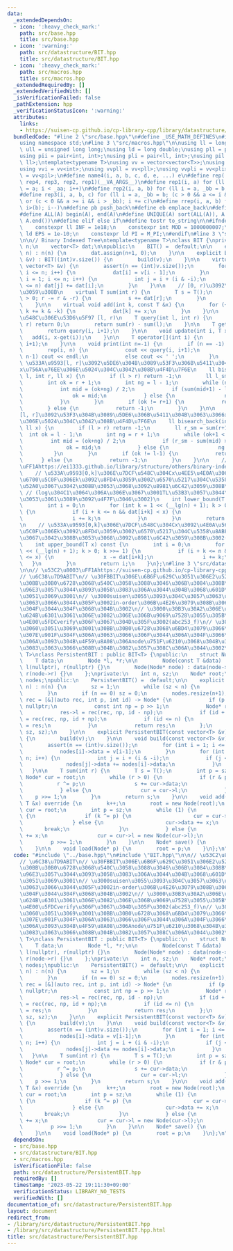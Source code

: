 ```yaml
---
data:
  _extendedDependsOn:
  - icon: ':heavy_check_mark:'
    path: src/base.hpp
    title: src/base.hpp
  - icon: ':warning:'
    path: src/datastructure/BIT.hpp
    title: src/datastructure/BIT.hpp
  - icon: ':heavy_check_mark:'
    path: src/macros.hpp
    title: src/macros.hpp
  _extendedRequiredBy: []
  _extendedVerifiedWith: []
  _isVerificationFailed: false
  _pathExtension: hpp
  _verificationStatusIcon: ':warning:'
  attributes:
    links:
    - https://suisen-cp.github.io/cp-library-cpp/library/datastructure/fenwick_tree/persistent_fenwick_tree.hpp
  bundledCode: "#line 2 \"src/base.hpp\"\n#define _USE_MATH_DEFINES\n#include <bits/stdc++.h>\n\
    using namespace std;\n#line 3 \"src/macros.hpp\"\n\nusing ll = long long;\nusing\
    \ ull = unsigned long long;\nusing ld = long double;\nusing pll = pair<ll, ll>;\n\
    using pii = pair<int, int>;\nusing pli = pair<ll, int>;\nusing pil = pair<int,\
    \ ll>;\ntemplate<typename T>\nusing vv = vector<vector<T>>;\nusing vvl = vv<ll>;\n\
    using vvi = vv<int>;\nusing vvpll = vv<pll>;\nusing vvpli = vv<pli>;\nusing vvpil\
    \ = vv<pil>;\n#define name4(i, a, b, c, d, e, ...) e\n#define rep(...) name4(__VA_ARGS__,\
    \ rep4, rep3, rep2, rep1)(__VA_ARGS__)\n#define rep1(i, a) for (ll i = 0, _aa\
    \ = a; i < _aa; i++)\n#define rep2(i, a, b) for (ll i = a, _bb = b; i < _bb; i++)\n\
    #define rep3(i, a, b, c) for (ll i = a, _bb = b; (c > 0 && a <= i && i < _bb)\
    \ or (c < 0 && a >= i && i > _bb); i += c)\n#define rrep(i, a, b) for (ll i=(a);\
    \ i>(b); i--)\n#define pb push_back\n#define eb emplace_back\n#define mkp make_pair\n\
    #define ALL(A) begin(A), end(A)\n#define UNIQUE(A) sort(ALL(A)), A.erase(unique(ALL(A)),\
    \ A.end())\n#define elif else if\n#define tostr to_string\n\n#ifndef CONSTANTS\n\
    \    constexpr ll INF = 1e18;\n    constexpr int MOD = 1000000007;\n    constexpr\
    \ ld EPS = 1e-10;\n    constexpr ld PI = M_PI;\n#endif\n#line 3 \"src/datastructure/BIT.hpp\"\
    \n\n// Binary Indexed Tree\ntemplate<typename T>\nclass BIT {\nprivate:\n    int\
    \ n;\n    vector<T> dat;\n\npublic:\n    BIT() =  default;\n\n    explicit BIT(int\
    \ n) : n(n) {\n        dat.assign(n+1, 0);\n    }\n\n    explicit BIT(const vector<T>\
    \ &v) : BIT((int)v.size()) {\n        build(v);\n    }\n\n    virtual void build(const\
    \ vector<T> &v) {\n        assert(n == (int)v.size());\n        for (int i = 1;\
    \ i <= n; i++) {\n            dat[i] = v[i - 1];\n        }\n        for (int\
    \ i = 1; i <= n; i++) {\n            int j = i + (i & -i);\n            if (j\
    \ <= n) dat[j] += dat[i];\n        }\n    }\n\n    // [0, r)\u3092\u5408\u8A08\
    \u3059\u308B\n    virtual T sum(int r) {\n        T s = T();\n        for (; r\
    \ > 0; r -= r & -r) {\n            s += dat[r];\n        }\n        return s;\n\
    \    }\n\n    virtual void add(int k, const T &x) {\n        for (++k; k <= n;\
    \ k += k & -k) {\n            dat[k] += x;\n        }\n    }\n\n    // \u533A\u9593\
    \u548C\u306E\u53D6\u5F97 [l, r)\n    T query(int l, int r) {\n        if (l >=\
    \ r) return 0;\n        return sum(r) - sum(l);\n    }\n\n    T get(int i) {\n\
    \        return query(i, i+1);\n    }\n\n    void update(int i, T x) {\n     \
    \   add(i, x-get(i));\n    }\n\n    T operator[](int i) {\n        return query(i,\
    \ i+1);\n    }\n\n    void print(int n=-1) {\n        if (n == -1) n = this->n;\n\
    \        rep(i, n) {\n            cout << query(i, i+1);\n            if (i ==\
    \ n-1) cout << endl;\n            else cout << ' ';\n        }\n    }\n\n    //\
    \ \u533A\u9593[l, r]\u3092\u5DE6\u304B\u3089\u53F3\u306B\u5411\u304B\u3063\u3066\
    x\u756A\u76EE\u306E\u5024\u304C\u3042\u308B\u4F4D\u7F6E\n    ll bisearch_fore(int\
    \ l, int r, ll x) {\n        if (l > r) return -1;\n        ll l_sm = sum(l);\n\
    \        int ok = r + 1;\n        int ng = l - 1;\n        while (ng+1 < ok) {\n\
    \            int mid = (ok+ng) / 2;\n            if (sum(mid+1) - l_sm >= x) {\n\
    \                ok = mid;\n            } else {\n                ng = mid;\n\
    \            }\n        }\n        if (ok != r+1) {\n            return ok;\n\
    \        } else {\n            return -1;\n        }\n    }\n\n    // \u533A\u9593\
    [l, r]\u3092\u53F3\u304B\u3089\u5DE6\u306B\u5411\u304B\u3063\u3066x\u756A\u76EE\
    \u306E\u5024\u304C\u3042\u308B\u4F4D\u7F6E\n    ll bisearch_back(int l, int r,\
    \ ll x) {\n        if (l > r) return -1;\n        ll r_sm = sum(r+1);\n      \
    \  int ok = l - 1;\n        int ng = r + 1;\n        while (ok+1 < ng) {\n   \
    \         int mid = (ok+ng) / 2;\n            if (r_sm - sum(mid) >= x) {\n  \
    \              ok = mid;\n            } else {\n                ng = mid;\n  \
    \          }\n        }\n        if (ok != l-1) {\n            return ok;\n  \
    \      } else {\n            return -1;\n        }\n    }\n\n    // \u53C2\u8003\
    \uFF1Ahttps://ei1333.github.io/library/structure/others/binary-indexed-tree.cpp\n\
    \    // \u533A\u9593[0,k]\u306E\u7DCF\u548C\u304Cx\u4EE5\u4E0A\u3068\u306A\u308B\
    \u6700\u5C0F\u306Ek\u3092\u8FD4\u3059\u3002\u6570\u5217\u304C\u5358\u8ABF\u5897\
    \u52A0\u3067\u3042\u308B\u3053\u3068\u3092\u8981\u6C42\u3059\u308B\u3002\n   \
    \ // (log\u304C1\u3064\u306A\u306E\u3067\u3001TL\u53B3\u3057\u3044\u6642\u306F\
    \u3053\u3061\u3089\u3092\u4F7F\u3046\u3002)\n    int lower_bound(T x) const {\n\
    \        int i = 0;\n        for (int k = 1 << (__lg(n) + 1); k > 0; k >>= 1)\
    \ {\n            if (i + k <= n && dat[i+k] < x) {\n                x -= dat[i+k];\n\
    \                i += k;\n            }\n        }\n        return i;\n    }\n\
    \n    // \u533A\u9593[0,k]\u306E\u7DCF\u548C\u304Cx\u3092\u4E0A\u56DE\u308B\u6700\
    \u5C0F\u306Ek\u3092\u8FD4\u3059\u3002\u6570\u5217\u304C\u5358\u8ABF\u5897\u52A0\
    \u3067\u3042\u308B\u3053\u3068\u3092\u8981\u6C42\u3059\u308B\u3002(\u672Averify)\n\
    \    int upper_bound(T x) const {\n        int i = 0;\n        for (int k = 1\
    \ << (__lg(n) + 1); k > 0; k >>= 1) {\n            if (i + k <= n && dat[i+k]\
    \ <= x) {\n                x -= dat[i+k];\n                i += k;\n         \
    \   }\n        }\n        return i;\n    }\n};\n#line 3 \"src/datastructure/PersistentBIT.hpp\"\
    \n\n// \u53C2\u8003\uFF1Ahttps://suisen-cp.github.io/cp-library-cpp/library/datastructure/fenwick_tree/persistent_fenwick_tree.hpp\n\
    // \u6C38\u7D9ABIT\n// \u30FBBIT\u306E\u6B6F\u629C\u3051\u306E2\u5206\u6728\u3067\
    \u30BB\u30B0\u6728\u3068\u540C\u3058\u3088\u3046\u306B\u3084\u308B\u306E\u306F\
    \u96E3\u3057\u3044\u3093\u3058\u3083\u306A\u3044\u304B\u3068\u601D\u3063\u305F\
    \u3051\u3069\u3001\n// \u3000suisen\u3055\u3093\u304C\u3057\u3063\u304B\u308A\u4F5C\
    \u3063\u3066\u3044\u305F\u3002in-order\u306B\u4E26\u3079\u308B\u3068\u3046\u307E\
    \u304F\u3044\u304F\u3068\u304B\u3002\n// \u3000\u30B3\u30A2\u306E\u90E8\u5206\u3092\
    \u624B\u6301\u3061\u306E\u3082\u306E\u306B\u9069\u7528\u3055\u305B\u3066\u3001\
    \u4E00\u5FDCverify\u306F\u3067\u304D\u305F\u3002(abc253_f)\n// \u3000\u306A\u3093\
    \u3060\u3051\u3069\u3001\u30BB\u30B0\u6728\u3068\u6BD4\u3079\u3066\u3042\u3093\
    \u307E\u901F\u304F\u306A\u3063\u3066\u306F\u3044\u306A\u304F\u3066\u3001\n// \u3000\
    \u306A\u3093\u304B\u4F59\u8A08\u306Anode\u751F\u6210\u3068\u304B\u3084\u3063\u3061\
    \u3083\u3063\u3066\u308B\u304B\u3082\u3057\u308C\u306A\u3044\u3002\n\ntemplate<typename\
    \ T>\nclass PersistentBIT : public BIT<T> {\npublic:\n    struct Node {\n    \
    \    T data;\n        Node *l, *r;\n\n        Node(const T &data) : data(data),\
    \ l(nullptr), r(nullptr) {}\n        Node(Node* node) : data(node->data), l(node->l),\
    \ r(node->r) {}\n    };\nprivate:\n    int n, sz;\n    Node* root;\n    vector<Node*>\
    \ nodes;\npublic:\n    PersistentBIT() =  default;\n\n    explicit PersistentBIT(int\
    \ n) : n(n) {\n        sz = 1;\n        while (sz < n) {\n            sz <<= 1;\n\
    \        }\n        if (n == 0) sz = 0;\n        nodes.resize(n+1);\n        auto\
    \ rec = [&](auto rec, int p, int id) -> Node* {\n            if (p == 0) return\
    \ nullptr;\n            const int np = p >> 1;\n            Node* res = new Node((T)0);\n\
    \            res->l = rec(rec, np, id - np);\n            if (id + 1 <= n) res->r\
    \ = rec(rec, np, id + np);\n            if (id <= n) {\n                nodes[id]\
    \ = res;\n            }\n            return res;\n        };\n        root = rec(rec,\
    \ sz, sz);\n    }\n\n    explicit PersistentBIT(const vector<T> &v) : PersistentBIT((int)v.size())\
    \ {\n        build(v);\n    }\n\n    void build(const vector<T> &v) override {\n\
    \        assert(n == (int)v.size());\n        for (int i = 1; i <= n; i++) {\n\
    \            nodes[i]->data = v[i-1];\n        }\n        for (int i = 1; i <=\
    \ n; i++) {\n            int j = i + (i & -i);\n            if (j <= n) {\n  \
    \              nodes[j]->data += nodes[i]->data;\n            }\n        }\n \
    \   }\n\n    T sum(int r) {\n        T s = T();\n        int p = sz;\n       \
    \ Node* cur = root;\n        while (r > 0) {\n            if (r & p) {\n     \
    \           r ^= p;\n                s += cur->data;\n                cur = cur->r;\n\
    \            } else {\n                cur = cur->l;\n            }\n        \
    \    p >>= 1;\n        }\n        return s;\n    }\n\n    void add(int k, const\
    \ T &x) override {\n        k++;\n        root = new Node(root);\n        Node*\
    \ cur = root;\n        int p = sz;\n        while (1) {\n            if (k & p)\
    \ {\n                if (k ^= p) {\n                    cur = cur->r = new Node(cur->r);\n\
    \                } else {\n                    cur->data += x;\n             \
    \       break;\n                }\n            } else {\n                cur->data\
    \ += x;\n                cur = cur->l = new Node(cur->l);\n            }\n   \
    \         p >>= 1;\n        }\n    }\n\n    Node* save() {\n        return root;\n\
    \    }\n\n    void load(Node* p) {\n        root = p;\n    }\n};\n"
  code: "#include \"../base.hpp\"\n#include \"BIT.hpp\"\n\n// \u53C2\u8003\uFF1Ahttps://suisen-cp.github.io/cp-library-cpp/library/datastructure/fenwick_tree/persistent_fenwick_tree.hpp\n\
    // \u6C38\u7D9ABIT\n// \u30FBBIT\u306E\u6B6F\u629C\u3051\u306E2\u5206\u6728\u3067\
    \u30BB\u30B0\u6728\u3068\u540C\u3058\u3088\u3046\u306B\u3084\u308B\u306E\u306F\
    \u96E3\u3057\u3044\u3093\u3058\u3083\u306A\u3044\u304B\u3068\u601D\u3063\u305F\
    \u3051\u3069\u3001\n// \u3000suisen\u3055\u3093\u304C\u3057\u3063\u304B\u308A\u4F5C\
    \u3063\u3066\u3044\u305F\u3002in-order\u306B\u4E26\u3079\u308B\u3068\u3046\u307E\
    \u304F\u3044\u304F\u3068\u304B\u3002\n// \u3000\u30B3\u30A2\u306E\u90E8\u5206\u3092\
    \u624B\u6301\u3061\u306E\u3082\u306E\u306B\u9069\u7528\u3055\u305B\u3066\u3001\
    \u4E00\u5FDCverify\u306F\u3067\u304D\u305F\u3002(abc253_f)\n// \u3000\u306A\u3093\
    \u3060\u3051\u3069\u3001\u30BB\u30B0\u6728\u3068\u6BD4\u3079\u3066\u3042\u3093\
    \u307E\u901F\u304F\u306A\u3063\u3066\u306F\u3044\u306A\u304F\u3066\u3001\n// \u3000\
    \u306A\u3093\u304B\u4F59\u8A08\u306Anode\u751F\u6210\u3068\u304B\u3084\u3063\u3061\
    \u3083\u3063\u3066\u308B\u304B\u3082\u3057\u308C\u306A\u3044\u3002\n\ntemplate<typename\
    \ T>\nclass PersistentBIT : public BIT<T> {\npublic:\n    struct Node {\n    \
    \    T data;\n        Node *l, *r;\n\n        Node(const T &data) : data(data),\
    \ l(nullptr), r(nullptr) {}\n        Node(Node* node) : data(node->data), l(node->l),\
    \ r(node->r) {}\n    };\nprivate:\n    int n, sz;\n    Node* root;\n    vector<Node*>\
    \ nodes;\npublic:\n    PersistentBIT() =  default;\n\n    explicit PersistentBIT(int\
    \ n) : n(n) {\n        sz = 1;\n        while (sz < n) {\n            sz <<= 1;\n\
    \        }\n        if (n == 0) sz = 0;\n        nodes.resize(n+1);\n        auto\
    \ rec = [&](auto rec, int p, int id) -> Node* {\n            if (p == 0) return\
    \ nullptr;\n            const int np = p >> 1;\n            Node* res = new Node((T)0);\n\
    \            res->l = rec(rec, np, id - np);\n            if (id + 1 <= n) res->r\
    \ = rec(rec, np, id + np);\n            if (id <= n) {\n                nodes[id]\
    \ = res;\n            }\n            return res;\n        };\n        root = rec(rec,\
    \ sz, sz);\n    }\n\n    explicit PersistentBIT(const vector<T> &v) : PersistentBIT((int)v.size())\
    \ {\n        build(v);\n    }\n\n    void build(const vector<T> &v) override {\n\
    \        assert(n == (int)v.size());\n        for (int i = 1; i <= n; i++) {\n\
    \            nodes[i]->data = v[i-1];\n        }\n        for (int i = 1; i <=\
    \ n; i++) {\n            int j = i + (i & -i);\n            if (j <= n) {\n  \
    \              nodes[j]->data += nodes[i]->data;\n            }\n        }\n \
    \   }\n\n    T sum(int r) {\n        T s = T();\n        int p = sz;\n       \
    \ Node* cur = root;\n        while (r > 0) {\n            if (r & p) {\n     \
    \           r ^= p;\n                s += cur->data;\n                cur = cur->r;\n\
    \            } else {\n                cur = cur->l;\n            }\n        \
    \    p >>= 1;\n        }\n        return s;\n    }\n\n    void add(int k, const\
    \ T &x) override {\n        k++;\n        root = new Node(root);\n        Node*\
    \ cur = root;\n        int p = sz;\n        while (1) {\n            if (k & p)\
    \ {\n                if (k ^= p) {\n                    cur = cur->r = new Node(cur->r);\n\
    \                } else {\n                    cur->data += x;\n             \
    \       break;\n                }\n            } else {\n                cur->data\
    \ += x;\n                cur = cur->l = new Node(cur->l);\n            }\n   \
    \         p >>= 1;\n        }\n    }\n\n    Node* save() {\n        return root;\n\
    \    }\n\n    void load(Node* p) {\n        root = p;\n    }\n};\n"
  dependsOn:
  - src/base.hpp
  - src/datastructure/BIT.hpp
  - src/macros.hpp
  isVerificationFile: false
  path: src/datastructure/PersistentBIT.hpp
  requiredBy: []
  timestamp: '2023-05-22 19:11:30+09:00'
  verificationStatus: LIBRARY_NO_TESTS
  verifiedWith: []
documentation_of: src/datastructure/PersistentBIT.hpp
layout: document
redirect_from:
- /library/src/datastructure/PersistentBIT.hpp
- /library/src/datastructure/PersistentBIT.hpp.html
title: src/datastructure/PersistentBIT.hpp
---
```

